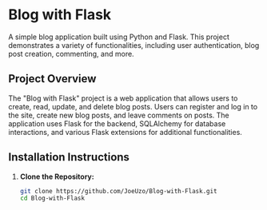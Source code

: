 # Blog with Flask

A simple blog application built using Python and Flask. This project demonstrates a variety of functionalities, including user authentication, blog post creation, commenting, and more.

## Project Overview

The "Blog with Flask" project is a web application that allows users to create, read, update, and delete blog posts. Users can register and log in to the site, create new blog posts, and leave comments on posts. The application uses Flask for the backend, SQLAlchemy for database interactions, and various Flask extensions for additional functionalities.

## Installation Instructions

1. **Clone the Repository:**
   ```bash
   git clone https://github.com/JoeUzo/Blog-with-Flask.git
   cd Blog-with-Flask
   ```
